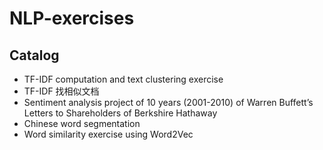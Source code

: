 # NLP-exercises

## Catalog
- TF-IDF computation and text clustering exercise
- TF-IDF 找相似文档
- Sentiment analysis project of 10 years (2001-2010) of Warren Buffett’s Letters to Shareholders of Berkshire Hathaway
- Chinese word segmentation
- Word similarity exercise using Word2Vec
